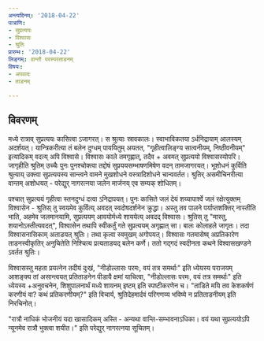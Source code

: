 ```yaml
---
अन्त्यदिनम्: '2018-04-22'
पात्राणि:
- सुप्रत्ययः
- विश्वासः
- श्रुतिः
प्रारम्भः: '2018-04-22'
लिङ्गम्: वान्तौ परस्परताडनम्
विषयः:
- अपवादः
- ताडनम्

---
```


## विवरणम्
मध्ये रात्राव् सुप्रत्ययः कासित्वा ऽजागरत्। स श्रुत्याः स्रावकालः। स्वाभाविकतया ऽर्धनिद्रायाम् आलस्यम् अदर्शयत्। यान्त्रिकरीत्या तं बलेन दुग्धम् पाययितुम् अयतत, "गृहीत्वालिङ्ग्य सात्वनीयम्, निष्ठीवनीयम्" इत्यादिकम् वदत्य् अपि विश्वासे। विश्वासः काले तमगृह्णात्, तदैव + अवमत् सुप्रत्ययो विश्वासस्योपरि। जागृहीति श्रुतिम् उच्चैः पुनः पुनश्चोक्त्वा तद्दोषं सुप्रययसम्भाषणमिषेण वदन् तामजागरयत्। भूशोधनं कुर्विति श्रुत्याय् उक्त्वा सुप्रत्ययस्य सान्त्वने वामने मुखशोधने वस्त्रादिशोधने चान्ववर्तत। श्रुतिर् असमीचिनरीत्या वान्तम् अशोधयत् - परेद्युर् नागरत्नया जलेन मार्जनय् एव सम्यक् शोधितम्।

पश्चात् सुप्रत्ययं गृहीत्वा स्तनदुग्धं दत्वा ऽनिद्रापयत्। पुनः‌ कासिते जलं देयं शय्यापार्श्वे जलं रक्षेत्युक्तम् विश्वासेन - श्रुतिस् तु स्वयमेव कुर्वित्य् अवदत् स्वदोषदर्शनेन क्रुद्धा। अस्तु तव पालने पर्याप्तशक्तिर् नास्तीति भाति, अहमेव जलमानयामि, सुप्रत्ययम् आवयोर्मध्ये शाययेत्य् अवदद् विश्वासः। श्रुतिस् तु "मास्तु, शयानोऽस्तीत्यवदत्", विश्वासेन तथापि स्वीकर्तुं गते सुप्रत्ययम् अगृह्णात् सा। बालः कोलाहले जागृतः। तदा विश्वासनासिकाम् अताडयत् श्रुतिः। तथा कृत्वा स्वमुखम् अगोपयत्। विश्वासः गतमासेष्व् अप्रतिकारेण ताडनस्वीकृतिर् अनुचितेति निश्चित्य प्रत्यताडयद् बलेन कर्णे। ततो गद्गदं स्वदीनता कथने विश्वासखण्डने ऽवर्तत श्रुतिः। 

विश्वासस्तु महता प्रयत्नेन तदीयं दुःखं, "नीडोल्लासः परमः, वयं तत्र समर्थाः" इति ध्येयस्य पराजयम् आशङ्क्य तां असान्त्वयत् प्रतिताडनेन पीडायै क्षमां याचित्वा, "नीडोल्लासः परमः, वयं तत्र समर्थाः" इति ध्येयस्य +अनुवचनेन, शिशुपालनार्थं मध्ये शायनम् इष्टम् इति स्पष्टीकरणेन च। "ताडिते मयि तव केशकर्षणं करणीयं वा? कथं प्रतिकरणीयम्?" इति विचार्य, श्रुतिदेहमार्दवं परिगणय्य भविष्ये न प्रतिताडनीयम् इति निरचिनोत्।

"रात्रौ नाधिकं भोजनीयं‌ यदा खासादिकम् अस्ति - अन्यथा वान्ति-सम्भावनाऽधिका। वयं यथा सुप्रत्ययोऽपि न्यूनमेव रात्रौ भुक्त्वा शयीत।" इति परेद्युर् नागरत्नया सूचितम्।

